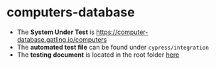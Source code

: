 # computers-database
 - The **System Under Test** is https://computer-database.gatling.io/computers
 - The **automated test file** can be found under `cypress/integration`
 - The **testing document** is located in the root folder [here](https://github.com/jordaniandude/computers-database/blob/master/Computer%20Database%20Test%20Plan.pdf)
